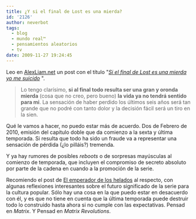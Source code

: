 ```yaml
---
title: ¿Y si el final de Lost es una mierda?
id: '2126'
author: neverbot
tags:
  - blog
  - mundo real™
  - pensamientos aleatorios
  - tv
date: 2009-11-27 19:24:45
---
```


Leo en [AlexLiam.net](http://alexliam.net) un post con el título "_[Si el final de Lost es una mierda yo me suicido](http://alexliam.net/2009/08/03/si-el-final-de-lost-es-una-mierda-yo-me-suicido/)_ ".

> Lo tengo clarísimo, **si al final todo resulta ser una gran y oronda mierda** (cosa que no creo, pero bueno) **la vida ya no tendrá sentido para mi**. La sensación de haber perdido los últimos seis años será tan grande que no podré con tanto dolor y la decisión fácil será un tiro en la sien.  

Qué le vamos a hacer, no puedo estar más de acuerdo. Dos de Febrero de 2010, emisión del capítulo doble que da comienzo a la sexta y última temporada. Si resulta que todo ha sido un fraude va a representar una sensación de pérdida (¿lo pilláis?) tremenda.

Y ya hay rumores de posibles _reboots_ o de sorpresas mayúsculas al comienzo de temporada, que incluyen el compromiso de secreto absoluto por parte de la cadena en cuando a la promoción de la serie.  

Recomiendo el post de [El emperador de los helados](http://emperadordeloshelados.wordpress.com/2009/11/27/la-generacion-perdida/) al respecto, con algunas reflexiones interesantes sobre el futuro significado de la serie para la cultura popular. Sólo hay una cosa en la que puedo estar en desacuerdo con él, y es que no tiene en cuenta que la última temporada puede destruir todo lo construido hasta ahora si no cumple con las expectativas. Pensad en _Matrix_. Y Pensad en _Matrix Revolutions_.
